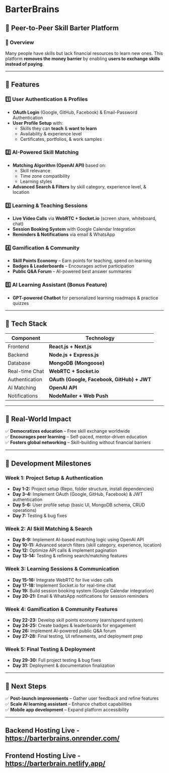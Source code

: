 # BarterBrains

## 📌 Peer-to-Peer Skill Barter Platform

### 🌟 Overview

Many people have skills but lack financial resources to learn new ones. This platform **removes the money barrier** by enabling **users to exchange skills instead of paying**.

---

## 🚀 Features

### **1️⃣ User Authentication & Profiles**

- **OAuth Login** (Google, GitHub, Facebook) & Email-Password Authentication
- **User Profile Setup** with:
  - Skills they can **teach** & **want to learn**
  - Availability & experience level
  - Certificates, portfolios, & work samples

### **2️⃣ AI-Powered Skill Matching**

- **Matching Algorithm (OpenAI API)** based on:
  - Skill relevance
  - Time zone compatibility
  - Learning styles
- **Advanced Search & Filters** by skill category, experience level, & location

### **3️⃣ Learning & Teaching Sessions**

- **Live Video Calls** via **WebRTC + Socket.io** (screen share, whiteboard, chat)
- **Session Booking System** with Google Calendar Integration
- **Reminders & Notifications** via email & WhatsApp

### **4️⃣ Gamification & Community**

- **Skill Points Economy** – Earn points for teaching, spend on learning
- **Badges & Leaderboards** – Encourages active participation
- **Public Q&A Forum** – AI-powered best answer summaries

### **5️⃣ AI Learning Assistant (Bonus Feature)**

- **GPT-powered Chatbot** for personalized learning roadmaps & practice quizzes

---

## 🔗 Tech Stack

| **Component**  | **Technology**                             |
| -------------- | ------------------------------------------ |
| Frontend       | **React.js + Next.js**                     |
| Backend        | **Node.js + Express.js**                   |
| Database       | **MongoDB (Mongoose)**                     |
| Real-time Chat | **WebRTC + Socket.io**                     |
| Authentication | **OAuth (Google, Facebook, GitHub) + JWT** |
| AI Matching    | **OpenAI API**                             |
| Notifications  | **NodeMailer + Web Push**                  |

---

## 🎯 Real-World Impact

✅ **Democratizes education** – Free skill exchange worldwide  
✅ **Encourages peer learning** – Self-paced, mentor-driven education  
✅ **Fosters global networking** – Skill-building without financial barriers

---

## 📅 Development Milestones

### **Week 1: Project Setup & Authentication**

- **Day 1-2:** Project setup (Repo, folder structure, install dependencies)
- **Day 3-4:** Implement OAuth (Google, GitHub, Facebook) & JWT authentication
- **Day 5-6:** User profile setup (basic UI, MongoDB schema, CRUD operations)
- **Day 7:** Testing & bug fixes

### **Week 2: AI Skill Matching & Search**

- **Day 8-9:** Implement AI-based matching logic using OpenAI API
- **Day 10-11:** Advanced search filters (skill category, experience, location)
- **Day 12:** Optimize API calls & implement pagination
- **Day 13-14:** Testing & refining search/matching features

### **Week 3: Learning Sessions & Communication**

- **Day 15-16:** Integrate WebRTC for live video calls
- **Day 17-18:** Implement Socket.io for real-time chat
- **Day 19:** Build session booking system (Google Calendar integration)
- **Day 20-21:** Email & WhatsApp notifications for session reminders

### **Week 4: Gamification & Community Features**

- **Day 22-23:** Develop skill points economy (earn/spend system)
- **Day 24-25:** Create badges & leaderboards for engagement
- **Day 26:** Implement AI-powered public Q&A forum
- **Day 27-28:** Final testing, UI refinements, and deployment prep

### **Week 5: Final Testing & Deployment**

- **Day 29-30:** Full project testing & bug fixes
- **Day 31:** Deployment & documentation finalization

---

## 🎯 Next Steps

✅ **Post-launch improvements** – Gather user feedback and refine features  
✅ **Scale AI learning assistant** – Enhance chatbot capabilities  
✅ **Mobile app development** – Expand platform accessibility

---

## Backend Hosting Live - https://barterbrains.onrender.com/
## Frontend Hosting Live - https://barterbrain.netlify.app/
